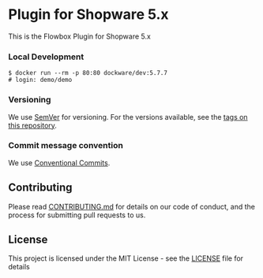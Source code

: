# Plugin for Shopware 5.x

This is the Flowbox Plugin for Shopware 5.x

### Local Development

```
$ docker run --rm -p 80:80 dockware/dev:5.7.7
# login: demo/demo
```

### Versioning

We use [SemVer](http://semver.org/) for versioning. For the versions available, see the [tags on this repository](https://github.com/getflowbox/shopware5-plugin/tags).

### Commit message convention
We use [Conventional Commits](https://www.conventionalcommits.org).

## Contributing

Please read [CONTRIBUTING.md](CONTRIBUTING.md) for details on our code of conduct, and the process for submitting pull requests to us.

## License

This project is licensed under the MIT License - see the [LICENSE](LICENSE) file for details
